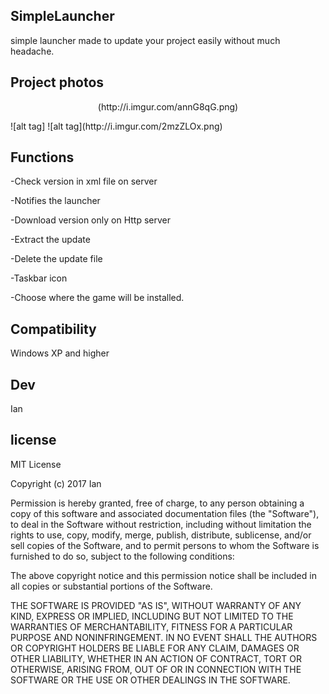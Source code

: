 ## SimpleLauncher


simple launcher made to update your project easily without much headache.
 
## Project photos
<p align="center">
  (http://i.imgur.com/annG8qG.png)
</p>
![alt tag]
![alt tag](http://i.imgur.com/2mzZLOx.png)

## Functions

-Check version in xml file on server

-Notifies the launcher

-Download version only on Http server

-Extract the update

-Delete the update file

-Taskbar icon

-Choose where the game will be installed.

## Compatibility
Windows XP and higher


## Dev
Ian

## license
MIT License

Copyright (c) 2017 Ian

Permission is hereby granted, free of charge, to any person obtaining a copy
of this software and associated documentation files (the "Software"), to deal
in the Software without restriction, including without limitation the rights
to use, copy, modify, merge, publish, distribute, sublicense, and/or sell
copies of the Software, and to permit persons to whom the Software is
furnished to do so, subject to the following conditions:

The above copyright notice and this permission notice shall be included in all
copies or substantial portions of the Software.

THE SOFTWARE IS PROVIDED "AS IS", WITHOUT WARRANTY OF ANY KIND, EXPRESS OR
IMPLIED, INCLUDING BUT NOT LIMITED TO THE WARRANTIES OF MERCHANTABILITY,
FITNESS FOR A PARTICULAR PURPOSE AND NONINFRINGEMENT. IN NO EVENT SHALL THE
AUTHORS OR COPYRIGHT HOLDERS BE LIABLE FOR ANY CLAIM, DAMAGES OR OTHER
LIABILITY, WHETHER IN AN ACTION OF CONTRACT, TORT OR OTHERWISE, ARISING FROM,
OUT OF OR IN CONNECTION WITH THE SOFTWARE OR THE USE OR OTHER DEALINGS IN THE
SOFTWARE.

